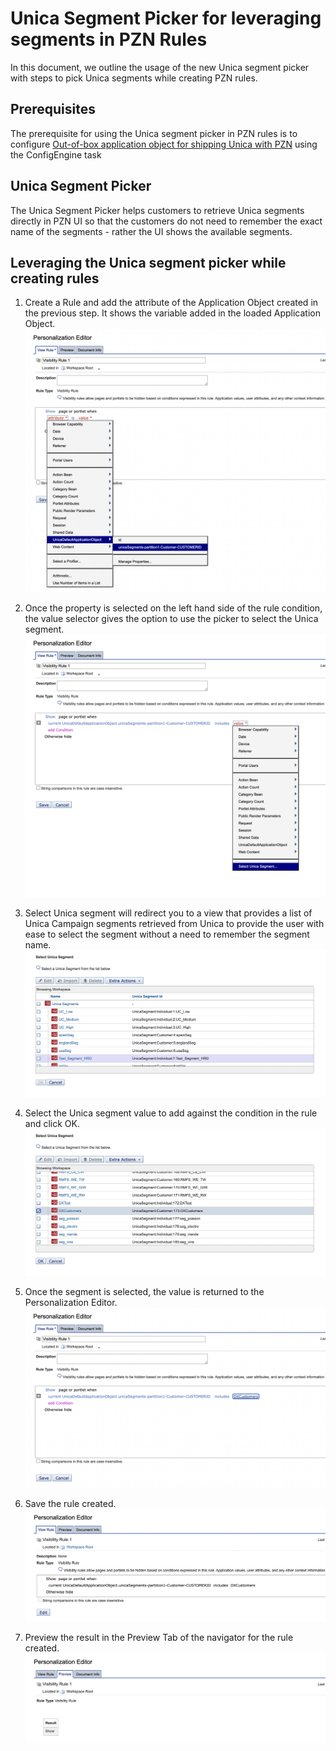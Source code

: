 # Unica Segment Picker for leveraging segments in PZN Rules
In this document, we outline the usage of the new Unica segment picker with steps to pick Unica segments while creating PZN rules.

## Prerequisites
The prerequisite for using the Unica segment picker in PZN rules is to configure [Out-of-box application object for shipping Unica with PZN](../pzn_unica_integration/out_of_box_method.md) using the ConfigEngine task

## Unica Segment Picker
The Unica Segment Picker helps customers to retrieve Unica segments directly in PZN UI so that the customers do not need to remember the exact name of the segments - rather the UI shows the available segments.

## Leveraging the Unica segment picker while creating rules
1. Create a Rule and add the attribute of the Application Object created in the previous step. It shows the variable added in the loaded Application Object.
![create-rule-with-oob-application-object](../../../images/create-rule-with-oob-application-object.png)

2. Once the property is selected on the left hand side of the rule condition, the value selector gives the option to use the picker to select the Unica segment.
![picker-option-for-unica-segment](../../../images/picker-option-for-unica-segment.png)

3. Select Unica segment will redirect you to a view that provides a list of Unica Campaign segments retrieved from Unica to provide the user with ease to select the segment without a need to remember the segment name.
![unica-segment-list-view](../../../images/unica-segment-list-view.png)

4. Select the Unica segment value to add against the condition in the rule and click OK.
![unica-segment-selected](../../../images/unica-segment-selected.png)

5. Once the segment is selected, the value is returned to the Personalization Editor.
![unica-segment-selected-using-picker](../../../images/unica-segment-selected-using-picker.png)

6. Save the rule created.
![unica-picker-save-rule](../../../images/unica-picker-save-rule.png)

7. Preview the result in the Preview Tab of the navigator for the rule created.
![unica-picker-rule-preview](../../../images/unica-picker-rule-preview.png)
